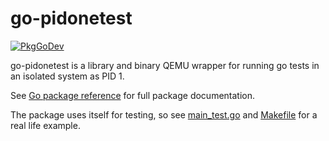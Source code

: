 # go-pidonetest

[![PkgGoDev](https://pkg.go.dev/badge/github.com/aibor/go-pideonetest)](https://pkg.go.dev/github.com/aibor/go-pidonetest)

go-pidonetest is a library and binary QEMU wrapper for running go tests in an 
isolated system as PID 1.

See [Go package reference](https://pkg.go.dev/github.com/aibor/go-pidonetest) 
for full package documentation. 

The package uses itself for testing, so see 
[main_test.go](main_test.go) and [Makefile](Makefile.go) for a real life 
example.
